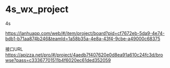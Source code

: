 # 4s_wx_project
4s


https://lanhuapp.com/web/#/item/project/board?pid=cf7672eb-5da9-4e74-bdb1-b71aa874b246&teamId=1a58b35a-4e8a-43f4-9cbe-a49000c68375

接口URL
https://apizza.net/pro/#/project/4aedb7f407620e0d8ea91a610c24fc3d/browse?pass=c33367701511b4f6020ec61ded352059
